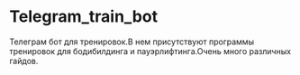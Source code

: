 # Telegram_train_bot
Телеграм бот для тренировок.В нем присутствуют программы тренировок для бодибилдинга и пауэрлифтинга.Очень много различных гайдов.
